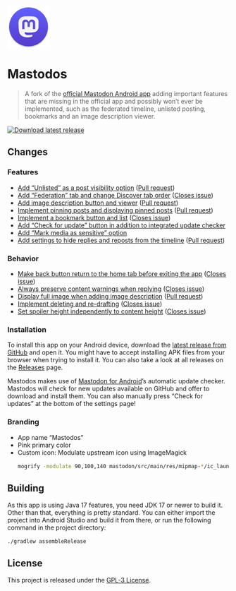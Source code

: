 ![Pink version of the Mastodon for Android launcher icon](mastodon/src/main/res/mipmap-xhdpi/ic_launcher_round.png)

# Mastodos

> A fork of the [official Mastodon Android app](https://github.com/mastodon/mastodon-android) adding important features that are missing in the official app and possibly won’t ever be implemented, such as the federated timeline, unlisted posting, bookmarks and an image description viewer.

[![Download latest release](https://img.shields.io/badge/dynamic/json?color=d92aad&label=download%20apk&query=%24.tag_name&url=https%3A%2F%2Fapi.github.com%2Frepos%2Fsk22%2Fmastodon-android-fork%2Freleases%2Flatest&style=for-the-badge)](https://github.com/sk22/mastodon-android-fork/releases/latest/download/mastodos.apk)

## Changes

### Features

* [Add “Unlisted” as a post visibility option](https://github.com/sk22/mastodon-android-fork/tree/feature/enable-unlisted)
  ([Pull request](https://github.com/mastodon/mastodon-android/pull/103))
* [Add “Federation” tab and change Discover tab order](https://github.com/sk22/mastodon-android-fork/tree/feature/add-federated-timeline) ([Closes issue](https://github.com/mastodon/mastodon-android/issues/8))
* [Add image description button and viewer](https://github.com/sk22/mastodon-android-fork/tree/feature/display-alt-text) ([Pull request](https://github.com/mastodon/mastodon-android/pull/129))
* [Implement pinning posts and displaying pinned posts](https://github.com/sk22/mastodon-android-fork/tree/feature/pin-posts) ([Pull request](https://github.com/mastodon/mastodon-android/pull/140))
* [Implement a bookmark button and list](https://github.com/sk22/mastodon-android-fork/tree/feature/bookmarks) ([Closes issue](https://github.com/mastodon/mastodon-android/issues/22))
* [Add “Check for update” button in addition to integrated update checker](https://github.com/sk22/mastodon-android-fork/commits/feature/check-for-update-button)
* [Add “Mark media as sensitive” option](https://github.com/sk22/mastodon-android-fork/tree/feature/mark-media-as-sensitive)
* [Add settings to hide replies and reposts from the timeline](https://github.com/sk22/mastodon-android-fork/tree/feature/filter-home-timeline) ([Pull request](https://github.com/mastodon/mastodon-android/pull/317))

### Behavior

* [Make back button return to the home tab before exiting the app](https://github.com/sk22/mastodon-android-fork/tree/feature/back-returns-home) ([Closes issue](https://github.com/mastodon/mastodon-android/issues/118))
* [Always preserve content warnings when replying](https://github.com/sk22/mastodon-android-fork/tree/feature/always-preserve-cw) ([Closes issue](https://github.com/mastodon/mastodon-android/issues/113))
* [Display full image when adding image description](https://github.com/sk22/mastodon-android-fork/tree/feature/compose-image-description-full-image) ([Pull request](https://github.com/mastodon/mastodon-android/pull/182))
* [Implement deleting and re-drafting](https://github.com/sk22/mastodon-android-fork/tree/feature/delete-redraft) ([Closes issue](https://github.com/mastodon/mastodon-android/issues/21))
* [Set spoiler height independently to content height](https://github.com/sk22/mastodon-android-fork/commits/spoiler-height-independent) ([Closes issue](https://github.com/mastodon/mastodon-android/issues/166))

### Installation

To install this app on your Android device, download the [latest release from GitHub](https://github.com/sk22/mastodon-android-fork/releases/latest/download/mastodos.apk) and open it. You might have to accept installing APK files from your browser when trying to install it. You can also take a look at all releases on the [Releases](https://github.com/sk22/mastodon-android-fork/releases) page.

Mastodos makes use of [Mastodon for Android](https://github.com/mastodon/mastodon-android)’s automatic update checker. Mastodos will check for new updates available on GitHub and offer to download and install them. You can also manually press “Check for updates” at the bottom of the settings page!

### Branding

* App name “Mastodos”
* Pink primary color
* Custom icon: Modulate upstream icon using ImageMagick
  ```bash
  mogrify -modulate 90,100,140 mastodon/src/main/res/mipmap-*/ic_launcher*.png
  ```

## Building

As this app is using Java 17 features, you need JDK 17 or newer to build it. Other than that, everything is pretty standard. You can either import the project into Android Studio and build it from there, or run the following command in the project directory:

```
./gradlew assembleRelease
```

## License

This project is released under the [GPL-3 License](./LICENSE).
